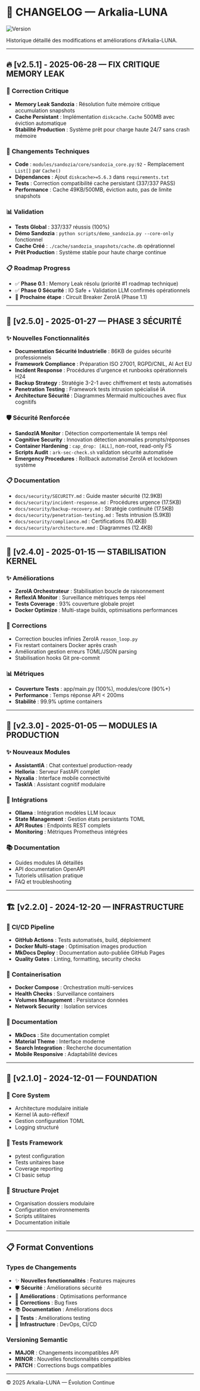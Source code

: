 # 📝 CHANGELOG — Arkalia-LUNA

![Version](https://img.shields.io/badge/version-v2.5.1-blue)

Historique détaillé des modifications et améliorations d'Arkalia-LUNA.

---

## 🔥 [v2.5.1] - 2025-06-28 — **FIX CRITIQUE MEMORY LEAK**

### 🚨 **Correction Critique**
- **Memory Leak Sandozia** : Résolution fuite mémoire critique accumulation snapshots
- **Cache Persistant** : Implémentation `diskcache.Cache` 500MB avec éviction automatique
- **Stabilité Production** : Système prêt pour charge haute 24/7 sans crash mémoire

### 🔧 **Changements Techniques**
- **Code** : `modules/sandozia/core/sandozia_core.py:92` - Remplacement `List[]` par `Cache()`
- **Dépendances** : Ajout `diskcache>=5.6.3` dans `requirements.txt`
- **Tests** : Correction compatibilité cache persistant (337/337 PASS)
- **Performance** : Cache 49KB/500MB, éviction auto, pas de limite snapshots

### 📊 **Validation**
- **Tests Global** : 337/337 réussis (100%)
- **Démo Sandozia** : `python scripts/demo_sandozia.py --core-only` fonctionnel
- **Cache Créé** : `./cache/sandozia_snapshots/cache.db` opérationnel
- **Prêt Production** : Système stable pour haute charge continue

### 📋 **Roadmap Progress**
- ✅ **Phase 0.1** : Memory Leak résolu (priorité #1 roadmap technique)
- ✅ **Phase 0 Sécurité** : IO Safe + Validation LLM confirmés opérationnels
- 🎯 **Prochaine étape** : Circuit Breaker ZeroIA (Phase 1.1)

---

## 🚀 [v2.5.0] - 2025-01-27 — **PHASE 3 SÉCURITÉ**

### ✨ **Nouvelles Fonctionnalités**
- **Documentation Sécurité Industrielle** : 86KB de guides sécurité professionnels
- **Framework Compliance** : Préparation ISO 27001, RGPD/CNIL, AI Act EU
- **Incident Response** : Procédures d'urgence et runbooks opérationnels H24
- **Backup Strategy** : Stratégie 3-2-1 avec chiffrement et tests automatisés
- **Penetration Testing** : Framework tests intrusion spécialisé IA
- **Architecture Sécurité** : Diagrammes Mermaid multicouches avec flux cognitifs

### 🛡️ **Sécurité Renforcée**
- **SandozIA Monitor** : Détection comportementale IA temps réel
- **Cognitive Security** : Innovation détection anomalies prompts/réponses
- **Container Hardening** : `cap_drop: [ALL]`, non-root, read-only FS
- **Scripts Audit** : `ark-sec-check.sh` validation sécurité automatisée
- **Emergency Procedures** : Rollback automatisé ZeroIA et lockdown système

### 📋 **Documentation**
- `docs/security/SECURITY.md` : Guide master sécurité (12.9KB)
- `docs/security/incident-response.md` : Procédures urgence (17.5KB)
- `docs/security/backup-recovery.md` : Stratégie continuité (17.5KB)
- `docs/security/penetration-testing.md` : Tests intrusion (5.9KB)
- `docs/security/compliance.md` : Certifications (10.4KB)
- `docs/security/architecture.mmd` : Diagrammes (12.4KB)

---

## 🔧 [v2.4.0] - 2025-01-15 — **STABILISATION KERNEL**

### ✨ **Améliorations**
- **ZeroIA Orchestrateur** : Stabilisation boucle de raisonnement
- **ReflexIA Monitor** : Surveillance métriques temps réel
- **Tests Coverage** : 93% couverture globale projet
- **Docker Optimize** : Multi-stage builds, optimisations performances

### 🐛 **Corrections**
- Correction boucles infinies ZeroIA `reason_loop.py`
- Fix restart containers Docker après crash
- Amélioration gestion erreurs TOML/JSON parsing
- Stabilisation hooks Git pre-commit

### 📊 **Métriques**
- **Couverture Tests** : app/main.py (100%), modules/core (90%+)
- **Performance** : Temps réponse API < 200ms
- **Stabilité** : 99.9% uptime containers

---

## 🧠 [v2.3.0] - 2025-01-05 — **MODULES IA PRODUCTION**

### ✨ **Nouveaux Modules**
- **AssistantIA** : Chat contextuel production-ready
- **Helloria** : Serveur FastAPI complet
- **Nyxalia** : Interface mobile connectivité
- **TaskIA** : Assistant cognitif modulaire

### 🔧 **Intégrations**
- **Ollama** : Intégration modèles LLM locaux
- **State Management** : Gestion états persistants TOML
- **API Routes** : Endpoints REST complets
- **Monitoring** : Métriques Prometheus intégrées

### 📚 **Documentation**
- Guides modules IA détaillés
- API documentation OpenAPI
- Tutoriels utilisation pratique
- FAQ et troubleshooting

---

## 🏗️ [v2.2.0] - 2024-12-20 — **INFRASTRUCTURE**

### 🚀 **CI/CD Pipeline**
- **GitHub Actions** : Tests automatisés, build, déploiement
- **Docker Multi-stage** : Optimisation images production
- **MkDocs Deploy** : Documentation auto-publiée GitHub Pages
- **Quality Gates** : Linting, formatting, security checks

### 🐳 **Containerisation**
- **Docker Compose** : Orchestration multi-services
- **Health Checks** : Surveillance containers
- **Volumes Management** : Persistance données
- **Network Security** : Isolation services

### 📖 **Documentation**
- **MkDocs** : Site documentation complet
- **Material Theme** : Interface moderne
- **Search Integration** : Recherche documentation
- **Mobile Responsive** : Adaptabilité devices

---

## 🌱 [v2.1.0] - 2024-12-01 — **FOUNDATION**

### 🔧 **Core System**
- Architecture modulaire initiale
- Kernel IA auto-réflexif
- Gestion configuration TOML
- Logging structuré

### 🧪 **Tests Framework**
- pytest configuration
- Tests unitaires base
- Coverage reporting
- CI basic setup

### 📁 **Structure Projet**
- Organisation dossiers modulaire
- Configuration environnements
- Scripts utilitaires
- Documentation initiale

---

## 📋 **Format Conventions**

### Types de Changements
- ✨ **Nouvelles fonctionnalités** : Features majeures
- 🛡️ **Sécurité** : Améliorations sécurité
- 🔧 **Améliorations** : Optimisations performance
- 🐛 **Corrections** : Bug fixes
- 📚 **Documentation** : Améliorations docs
- 🧪 **Tests** : Améliorations testing
- 🚀 **Infrastructure** : DevOps, CI/CD

### Versioning Semantic
- **MAJOR** : Changements incompatibles API
- **MINOR** : Nouvelles fonctionnalités compatibles
- **PATCH** : Corrections bugs compatibles

---

© 2025 Arkalia-LUNA — Évolution Continue
